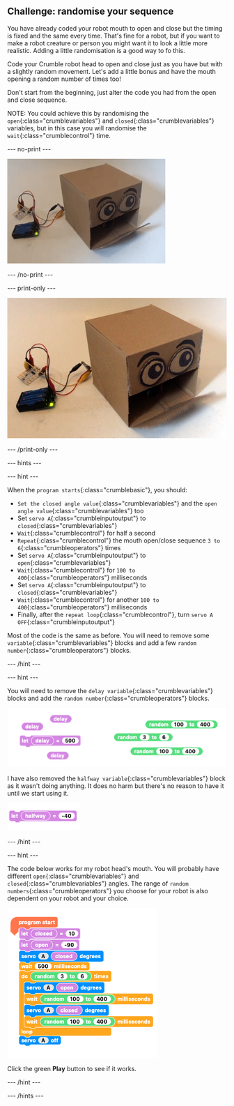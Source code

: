 ## Challenge: randomise your sequence

You have already coded your robot mouth to open and close but the timing is fixed and the same every time. That's fine for a robot, but if you want to make a robot creature or person you might want it to look a little more realistic. Adding a little randomisation is a good way to fo this.

Code your Crumble robot head to open and close just as you have but with a slightly random movement. Let's add a little bonus and have the mouth opening a random number of times too!

Don't start from the beginning, just alter the code you had from the open and close sequence.

NOTE: You could achieve this by randomising the `open`{:class="crumblevariables"} and `closed`{:class="crumblevariables"} variables, but in this case you will randomise the `wait`{:class="crumblecontrol"} time.

--- no-print ---

![Randomised sequence challenge](images/randomSequence_completedTask.gif)

--- /no-print ---

--- print-only ---

![Randomised sequence challenge](images/randomSequence_completedTask.png)

--- /print-only ---

--- hints ---

--- hint ---

When the `program starts`{:class="crumblebasic"}, you should:
+ `Set the closed angle value`{:class="crumblevariables"} and the `open angle value`{:class="crumblevariables"} too
+ Set `servo A`{:class="crumbleinputoutput"} to `closed`{:class="crumblevariables"}
+ `Wait`{:class="crumblecontrol"} for half a second
+ `Repeat`{:class="crumblecontrol"} the mouth open/close sequence `3 to 6`{:class="crumbleoperators"} times
+ Set `servo A`{:class="crumbleinputoutput"} to `open`{:class="crumblevariables"}
+ `Wait`{:class="crumblecontrol"} for `100 to 400`{:class="crumbleoperators"} milliseconds
+ Set `servo A`{:class="crumbleinputoutput"} to `closed`{:class="crumblevariables"}
+ `Wait`{:class="crumblecontrol"} for another `100 to 400`{:class="crumbleoperators"} milliseconds
+ Finally, after the `repeat loop`{:class="crumblecontrol"}, turn `servo A OFF`{:class="crumbleinputoutput"}

Most of the code is the same as before. You will need to remove some `variable`{:class="crumblevariables"} blocks and add a few `random number`{:class="crumbleoperators"} blocks.

--- /hint ---

--- hint ---

You will need to remove the `delay variable`{:class="crumblevariables"} blocks and add the `random number`{:class="crumbleoperators"} blocks.

![Random sequence challenge code parsons problem](images/randomSequence_parsons.png)

I have also removed the `halfway variable`{:class="crumblevariables"} block as it wasn't doing anything. It does no harm but there's no reason to have it until we start using it.

![Remove unused code](images/randomSequence_unusedCode.png)

--- /hint ---

--- hint ---

The code below works for my robot head's mouth. You will probably have different `open`{:class="crumblevariables"} and `closed`{:class="crumblevariables"} angles. The range of `random numbers`{:class="crumbleoperators"} you choose for your robot is also dependent on your robot and your choice.

![Random sequence challenge code solution](images/randomSequence_solution.png)

Click the green **Play** button to see if it works.

--- /hint ---

--- /hints ---
